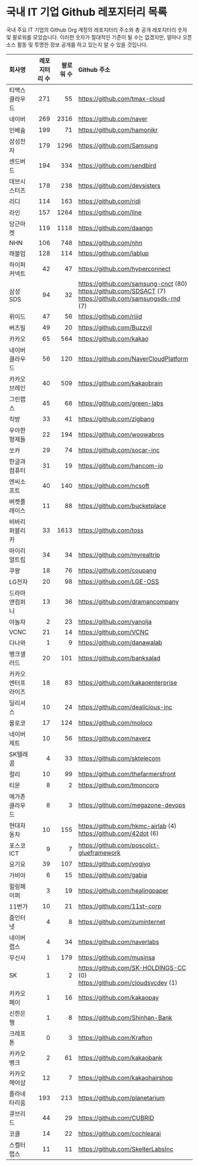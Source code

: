# 국내 IT 기업 Github 레포지터리 목록
국내 주요 IT 기업의 Github Org 계정의 레포지터리 주소와 총 공개 레포지터리 숫자 및 팔로워를 모았습니다. 이러한 숫자가 절대적인 기준이 될 수는 없겠지만, 얼마나 오픈 소스 활동 및 투명한 정보 공개를 하고 있는지 알 수 있을 것입니다.

<!-- MARKDOWN_TABLE(GITHUB): START -->

| **회사명** | **레포지터리 수** | **팔로워 수** | **Github 주소** |
|:---|---:|---:|:---|
| 티맥스클라우드 | 271 | 55 | https://github.com/tmax-cloud |
| 네이버 | 269 | 2316 | https://github.com/naver |
| 인베슘 | 199 | 71 | https://github.com/hamonikr |
| 삼성전자 | 179 | 1296 | https://github.com/Samsung |
| 센드버드 | 194 | 334 | https://github.com/sendbird |
| 데브시스터즈 | 178 | 238 | https://github.com/devsisters |
| 리디 | 114 | 163 | https://github.com/ridi |
| 라인 | 157 | 1264 | https://github.com/line |
| 당근마켓 | 119 | 1118 | https://github.com/daangn |
| NHN | 106 | 748 | https://github.com/nhn |
| 래블업 | 128 | 114 | https://github.com/lablup |
| 하이퍼커넥트 | 42 | 47 | https://github.com/hyperconnect |
| 삼성SDS | 94 | 32 | https://github.com/samsung-cnct (80)<br />https://github.com/SDSACT (7)<br />https://github.com/samsungsds-rnd (7) |
| 뤼이드 | 47 | 56 | https://github.com/riiid |
| 버즈빌 | 49 | 20 | https://github.com/Buzzvil |
| 카카오 | 65 | 564 | https://github.com/kakao |
| 네이버클라우드 | 56 | 120 | https://github.com/NaverCloudPlatform |
| 카카오브레인 | 40 | 509 | https://github.com/kakaobrain |
| 그린랩스 | 45 | 68 | https://github.com/green-labs |
| 직방 | 33 | 41 | https://github.com/zigbang |
| 우아한형제들 | 22 | 194 | https://github.com/woowabros |
| 쏘카 | 29 | 74 | https://github.com/socar-inc |
| 한글과컴퓨터 | 31 | 19 | https://github.com/hancom-io |
| 엔씨소프트 | 40 | 140 | https://github.com/ncsoft |
| 버켓플레이스 | 11 | 88 | https://github.com/bucketplace |
| 비바리퍼블리카 | 33 | 1613 | https://github.com/toss |
| 마이리얼트립 | 34 | 34 | https://github.com/myrealtrip |
| 쿠팡 | 18 | 76 | https://github.com/coupang |
| LG전자 | 20 | 98 | https://github.com/LGE-OSS |
| 드라마앤컴퍼니 | 13 | 36 | https://github.com/dramancompany |
| 야놀자 | 2 | 23 | https://github.com/yanolja |
| VCNC | 21 | 14 | https://github.com/VCNC |
| 다나와 | 1 | 9 | https://github.com/danawalab |
| 뱅크샐러드 | 20 | 101 | https://github.com/banksalad |
| 카카오엔터프라이즈 | 18 | 83 | https://github.com/kakaoenterprise |
| 딜리셔스 | 10 | 24 | https://github.com/dealicious-inc |
| 몰로코 | 17 | 124 | https://github.com/moloco |
| 네이버제트 | 10 | 56 | https://github.com/naverz |
| SK텔레콤 | 4 | 33 | https://github.com/sktelecom |
| 컬리 | 10 | 99 | https://github.com/thefarmersfront |
| 티몬 | 8 | 2 | https://github.com/tmoncorp |
| 메가존클라우드 | 8 | 3 | https://github.com/megazone-devops |
| 현대자동차 | 10 | 155 | https://github.com/hkmc-airlab (4)<br />https://github.com/42dot (6) |
| 포스코ICT | 9 | 7 | https://github.com/poscoict-glueframework |
| 요기요 | 39 | 107 | https://github.com/yogiyo |
| 가비아 | 6 | 15 | https://github.com/gabia |
| 힐링페이퍼 | 3 | 19 | https://github.com/healingpaper |
| 11번가 | 10 | 21 | https://github.com/11st-corp |
| 줌인터넷 | 4 | 8 | https://github.com/zuminternet |
| 네이버랩스 | 4 | 34 | https://github.com/naverlabs |
| 무신사 | 1 | 179 | https://github.com/musinsa |
| SK | 1 | 2 | https://github.com/SK-HOLDINGS-CC (0)<br />https://github.com/cloudsvcdev (1) |
| 카카오페이 | 1 | 16 | https://github.com/kakaopay |
| 신한은행 | 1 | 8 | https://github.com/Shinhan-Bank |
| 크레프톤 | 0 | 3 | https://github.com/Krafton |
| 카카오뱅크 | 2 | 61 | https://github.com/kakaobank |
| 카카오헤어샵 | 12 | 7 | https://github.com/kakaohairshop |
| 플라네타리움 | 193 | 213 | https://github.com/planetarium |
| 큐브리드 | 44 | 29 | https://github.com/CUBRID |
| 코클 | 14 | 22 | https://github.com/cochlearai |
| 스켈터랩스 | 11 | 11 | https://github.com/SkelterLabsInc |

<!-- MARKDOWN_TABLE(GITHUB): END -->
